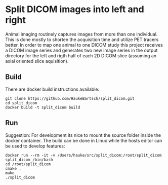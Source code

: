 # Split DICOM images into left and right

Animal imaging routinely captures images from more than one individual. This is done mostly to shorten the acquisition time and utilize PET tracers better. In order to map one animal to one DICOM study this project receives a DICOM image series and generates two new image series in the output directory for the left and rigth half of each 2D DICOM slice (assuming an axial oriented slice aquisition).

## Build

There are docker build instructions available:

```
git clone https://github.com/HaukeBartsch/split_dicom.git
cd split_dicom
docker build -t split_dicom build
```
## Run

Suggestion: For development its nice to mount the source folder inside the docker container. The build can be done in Linux while the hosts editor can be used to develop features:

```
docker run --rm -it -v /Users/hauke/src/split_dicom:/root/split_dicom split_dicom /bin/bash
cd /root/split_dicom
cmake .
make
./split_dicom
```